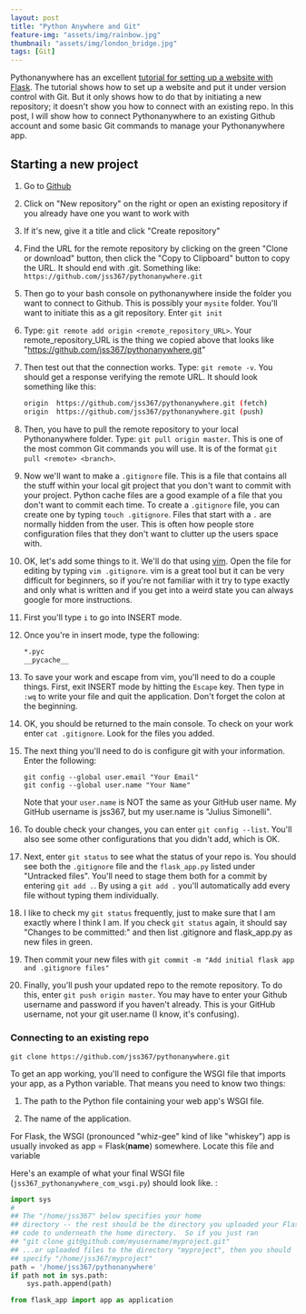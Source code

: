 ```yaml
---
layout: post
title: "Python Anywhere and Git"
feature-img: "assets/img/rainbow.jpg"
thumbnail: "assets/img/london_bridge.jpg"
tags: [Git]
---
```

Pythonanywhere has an excellent [tutorial for setting up a website with Flask](https://blog.pythonanywhere.com/121/). The tutorial shows how to set up a website and put it under version control with Git. But it only shows how to do that by initiating a new repository; it doesn't show you how to connect with an existing repo. In this post, I will show how to connect Pythonanywhere to an existing Github account and some basic Git commands to manage your Pythonanywhere app.<!--more-->


## Starting a new project

1. Go to [Github](https://github.com/)

1. Click on "New repository" on the right or open an existing repository if you already have one you want to work with

1. If it's new, give it a title and click "Create repository"

1. Find the URL for the remote repository by clicking on the green "Clone or download" button, then click the "Copy to Clipboard" button to copy the URL. It should end with .git. Something like: `https://github.com/jss367/pythonanywhere.git`

1. Then go to your bash console on pythonanywhere inside the folder you want to connect to Github. This is possibly your `mysite` folder. You'll want to initiate this as a git repository. Enter `git init`

1. Type: `git remote add origin <remote_repository_URL>`. Your remote_repository_URL is the thing we copied above that looks like "https://github.com/jss367/pythonanywhere.git"

1. Then test out that the connection works. Type: `git remote -v`. You should get a response verifying the remote URL. It should look something like this:

    ```bash
    origin  https://github.com/jss367/pythonanywhere.git (fetch)
    origin  https://github.com/jss367/pythonanywhere.git (push)
    ```

1. Then, you have to pull the remote repository to your local Pythonanywhere folder. Type: `git pull origin master`. This is one of the most common Git commands you will use. It is of the format `git pull <remote> <branch>`.

1. Now we'll want to make a `.gitignore` file. This is a file that contains all the stuff within your local git project that you don't want to commit with your project. Python cache files are a good example of a file that you don't want to commit each time. To create a `.gitignore` file, you can create one by typing `touch .gitignore`. Files that start with a `.` are normally hidden from the user. This is often how people store configuration files that they don't want to clutter up the users space with.

1. OK, let's add some things to it. We'll do that using [vim](https://www.vim.org/). Open the file for editing by typing `vim .gitignore`. vim is a great tool but it can be very difficult for beginners, so if you're not familiar with it try to type exactly and only what is written and if you get into a weird state you can always google for more instructions.

1. First you'll type `i` to go into INSERT mode.

1. Once you're in insert mode, type the following:
    ```bash
    *.pyc
    __pycache__
    ```
1. To save your work and escape from vim, you'll need to do a couple things. First, exit INSERT mode by hitting the `Escape` key. Then type in `:wq` to write your file and quit the application. Don't forget the colon at the beginning.

1. OK, you should be returned to the main console. To check on your work enter `cat .gitignore`. Look for the files you added.

1. The next thing you'll need to do is configure git with your information. Enter the following:
    ```
    git config --global user.email "Your Email"
    git config --global user.name "Your Name"
    ```
    Note that your `user.name` is NOT the same as your GitHub user name. My GitHub username is jss367, but my user.name is "Julius Simonelli".

1. To double check your changes, you can enter `git config --list`. You'll also see some other configurations that you didn't add, which is OK.

1. Next, enter `git status` to see what the status of your repo is. You should see both the `.gitignore` file and the `flask_app.py` listed under "Untracked files". You'll need to stage them both for a commit by entering `git add .`. By using a `git add .` you'll automatically add every file without typing them individually.

1. I like to check my `git status` frequently, just to make sure that I am exactly where I think I am. If you check `git status` again, it should say "Changes to be committed:" and then list .gitignore and flask_app.py as new files in green.

1. Then commit your new files with `git commit -m "Add initial flask app and .gitignore files"`

1. Finally, you'll push your updated repo to the remote repository. To do this, enter `git push origin master`. You may have to enter your Github username and password if you haven't already. This is your GitHub username, not your git user.name (I know, it's confusing).

### Connecting to an existing repo

`git clone https://github.com/jss367/pythonanywhere.git`

To get an app working, you'll need to configure the WSGI file that imports your app, as a Python variable. That means you need to know two things:

1. The path to the Python file containing your web app's WSGI file.

2. The name of the application.

For Flask, the WSGI (pronounced "whiz-gee" kind of like "whiskey") app is usually invoked as app = Flask(__name__) somewhere. Locate this file and variable


Here's an example of what your final WSGI file (`jss367_pythonanywhere_com_wsgi.py`) should look like. :

```python
import sys
#
## The "/home/jss367" below specifies your home
## directory -- the rest should be the directory you uploaded your Flask
## code to underneath the home directory.  So if you just ran
## "git clone git@github.com/myusername/myproject.git"
## ...or uploaded files to the directory "myproject", then you should
## specify "/home/jss367/myproject"
path = '/home/jss367/pythonanywhere'
if path not in sys.path:
    sys.path.append(path)

from flask_app import app as application
```
